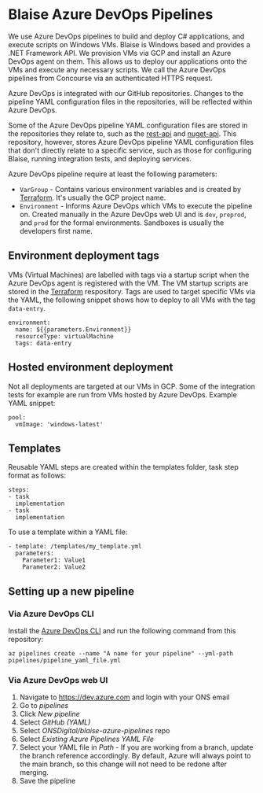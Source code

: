 # Blaise Azure DevOps Pipelines

We use Azure DevOps pipelines to build and deploy C# applications, and execute scripts on Windows VMs. Blaise is Windows based and provides a .NET Framework API. We provision VMs via GCP and install an Azure DevOps agent on them. This allows us to deploy our applications onto the VMs and execute any necessary scripts. We call the Azure DevOps pipelines from Concourse via an authenticated HTTPS request.

Azure DevOps is integrated with our GitHub repositories. Changes to the pipeline YAML configuration files in the repositories, will be reflected within Azure DevOps.

Some of the Azure DevOps pipeline YAML configuration files are stored in the repositories they relate to, such as the [rest-api](https://github.com/ONSdigital/blaise-api-rest) and [nuget-api](https://github.com/ONSdigital/blaise-nuget-api). This repository, however, stores Azure DevOps pipeline YAML configuration files that don't directly relate to a specific service, such as those for configuring Blaise, running integration tests, and deploying services.

Azure DevOps pipeline require at least the following parameters:

- `VarGroup` - Contains various environment variables and is created by [Terraform](https://github.com/ONSdigital/blaise-terraform). It's usually the GCP project name.
- `Environment` - Informs Azure DevOps which VMs to execute the pipeline on. Created manually in the Azure DevOps web UI and is `dev`, `preprod`, and `prod` for the formal environments. Sandboxes is usually the developers first name.

## Environment deployment tags

VMs (Virtual Machines) are labelled with tags via a startup script when the Azure DevOps agent is registered with the VM. The VM startup scripts are stored in the [Terraform](https://github.com/ONSdigital/blaise-terraform) respository. Tags are used to target specific VMs via the YAML, the following snippet shows how to deploy to all VMs with the tag `data-entry`.

```
environment:
  name: ${{parameters.Environment}}
  resourceType: virtualMachine
  tags: data-entry
```

## Hosted environment deployment

Not all deployments are targeted at our VMs in GCP. Some of the integration tests for example are run from VMs hosted by Azure DevOps. Example YAML snippet:

```
pool:
  vmImage: 'windows-latest'
```

## Templates

Reusable YAML steps are created within the templates folder, task step format as follows:

```
steps:
- task
  implementation
- task
  implementation
```

To use a template within a YAML file:

```
- template: /templates/my_template.yml
  parameters:
    Parameter1: Value1
    Parameter2: Value2
```

## Setting up a new pipeline

### Via Azure DevOps CLI

Install the [Azure DevOps CLI](https://learn.microsoft.com/en-us/cli/azure/install-azure-cli) and run the following command from this repository:

```
az pipelines create --name "A name for your pipeline" --yml-path pipelines/pipeline_yaml_file.yml
```

### Via Azure DevOps web UI

1. Navigate to <https://dev.azure.com> and login with your ONS email
1. Go to *pipelines*
1. Click *New pipeline*
1. Select *GitHub (YAML)*
1. Select *ONSDigital/blaise-azure-pipelines* repo
1. Select *Existing Azure Pipelines YAML File*
1. Select your YAML file in *Path* - If you are working from a branch, update the branch reference accordingly. By default, Azure will always point to the main branch, so this change will not need to be redone after merging.
1. Save the pipeline
